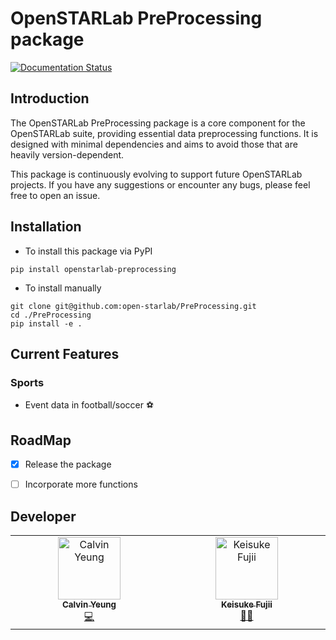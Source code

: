 # OpenSTARLab PreProcessing package
[![Documentation Status](https://readthedocs.org/projects/openstarlab/badge/?version=latest)](https://openstarlab.readthedocs.io/en/latest/?badge=latest)

## Introduction
The OpenSTARLab PreProcessing package is a core component for the OpenSTARLab suite, providing essential data preprocessing functions. It is designed with minimal dependencies and aims to avoid those that are heavily version-dependent.

This package is continuously evolving to support future OpenSTARLab projects. If you have any suggestions or encounter any bugs, please feel free to open an issue.

## Installation
- To install this package via PyPI
```
pip install openstarlab-preprocessing
```
- To install manually
```
git clone git@github.com:open-starlab/PreProcessing.git
cd ./PreProcessing
pip install -e .
```

## Current Features
### Sports
- Event data in football/soccer ⚽

## RoadMap
- [x] Release the package
- [ ] Incorporate more functions


## Developer
<!-- ALL-CONTRIBUTORS-BADGE:START - Do not remove or modify this section -->
<!-- [![All Contributors](https://img.shields.io/badge/all_contributors-2-orange.svg?style=flat-square)](#contributors-) -->
<!-- ALL-CONTRIBUTORS-BADGE:END -->

<!-- ALL-CONTRIBUTORS-LIST:START - Do not remove or modify this section -->
<!-- prettier-ignore-start -->
<!-- markdownlint-disable -->
<table>
  <tbody>
    <tr>
      <td align="center" valign="top" width="14.28%"><a href="https://github.com/calvinyeungck"><img src="https://github.com/calvinyeungck.png" width="100px;" alt="Calvin Yeung"/><br /><sub><b>Calvin Yeung</b></sub></a><br /><a href="#Developer-CalvinYeung" title="Lead Developer">💻</a></td>
      <td align="center" valign="top" width="14.28%"><a href="https://github.com/keisuke198619"><img src="https://github.com/keisuke198619.png" width="100px;" alt="Keisuke Fujii"/><br /><sub><b>Keisuke Fujii</b></sub></a><br /><a href="#lead-KeisukeFujii" title="Team Leader">🧑‍💻</a></td>
    </tr>
  </tbody>
</table>